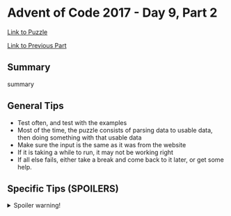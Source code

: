 # Advent of Code 2017 - Day 9, Part 2

[Link to Puzzle](https://adventofcode.com/2017/day/9#part2)

[Link to Previous Part](https://github.com/CodingAP/unofficial-aoc-syllabus/blob/main/years/2017/day9/part1.md)

## Summary
summary

## General Tips
- Test often, and test with the examples
- Most of the time, the puzzle consists of parsing data to usable data, then doing something with that usable data
- Make sure the input is the same as it was from the website
- If it is taking a while to run, it may not be working right
- If all else fails, either take a break and come back to it later, or get some help.

## Specific Tips (SPOILERS)
<details> <summary>Spoiler warning!</summary>

specific tips

</details>